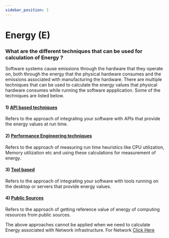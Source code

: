 ```yaml
---
sidebar_position: 1
---
```


# Energy (E)

### What are the different techniques that can be used for calculation of Energy ?

Software systems cause emissions through the hardware that they operate on, both through the energy that the physical hardware consumes and the emissions associated with manufacturing the hardware. There are multiple techniques that can be used to calculate the energy values that physical hardware consumes while running the software appplication. Some of the techniques are listed below. 


#### 1) [ API based techniques ](APIBased.md)
 Refers to the approach of integrating your software with APIs that provide the energy values at run time. 
#### 2) [ Performance Engineering techniques ](PerformanceEngineeringBased.md) 
 Refers to the approach of measuring run time heuristics like CPU utilization, Memory utilization etc and using these calculations for measurement of energy.
#### 3) [ Tool based  ](Toolbased.md)
 Refers to the approach of integrating your software with tools running on the desktop or servers that provide energy values. 
#### 4) [ Public Sources  ](PublicSources.md)
 Refers to the approach of getting reference value of energy of computing resources from public sources.


The above approaches cannot be applied when we need to calculate Energy associated with  Network infrastructure. For Network [ Click Here ](NetworkEnergy.md)